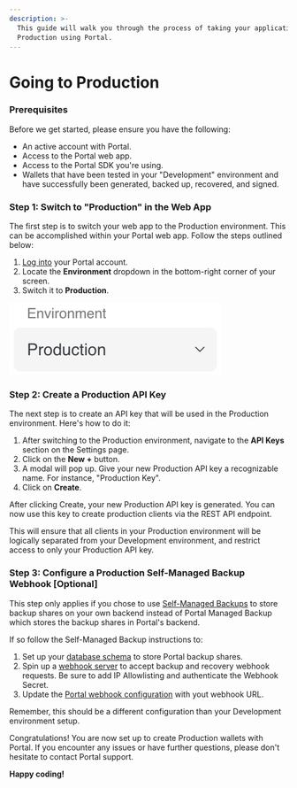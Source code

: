 ```yaml
---
description: >-
  This guide will walk you through the process of taking your application to
  Production using Portal.
---
```


# Going to Production

### Prerequisites

Before we get started, please ensure you have the following:

* An active account with Portal.
* Access to the Portal web app.
* Access to the Portal SDK you're using.
* Wallets that have been tested in your "Development" environment and have successfully been generated, backed up, recovered, and signed.

### Step 1: Switch to "Production" in the Web App

The first step is to switch your web app to the Production environment. This can be accomplished within your Portal web app. Follow the steps outlined below:

1. [Log into](https://app.portalhq.io) your Portal account.
2. Locate the **Environment** dropdown in the bottom-right corner of your screen.
3. Switch it to **Production**.

![](<../.gitbook/assets/image (20).png>)

### Step 2: Create a Production API Key

The next step is to create an API key that will be used in the Production environment. Here's how to do it:

1. After switching to the Production environment, navigate to the **API Keys** section on the Settings page.
2. Click on the **New +** button.
3. A modal will pop up. Give your new Production API key a recognizable name. For instance, "Production Key".
4. Click on **Create**.

After clicking Create, your new Production API key is generated. You can now use this key to create production clients via the REST API endpoint.

This will ensure that all clients in your Production environment will be logically separated from your Development environment, and restrict access to only your Production API key.

### Step 3: Configure a Production Self-Managed Backup Webhook \[Optional]

This step only applies if you chose to use [Self-Managed Backups](self-managed-backups.md) to store backup shares on your own backend instead of Portal Managed Backup which stores the backup shares in Portal's backend.

If so follow the Self-Managed Backup instructions to:

1. Set up your [database schema](self-managed-backups.md#your-database) to store Portal backup shares.
2. Spin up a [webhook server](self-managed-backups.md#api-endpoints-you-need-to-build) to accept backup and recovery webhook requests. Be sure to add IP Allowlisting and authenticate the Webhook Secret.
3. Update the [Portal webhook configuration](self-managed-backups.md#configuration) with yout webhook URL.

Remember, this should be a different configuration than your Development environment setup.

Congratulations! You are now set up to create Production wallets with Portal. If you encounter any issues or have further questions, please don't hesitate to contact Portal support.

**Happy coding!**
